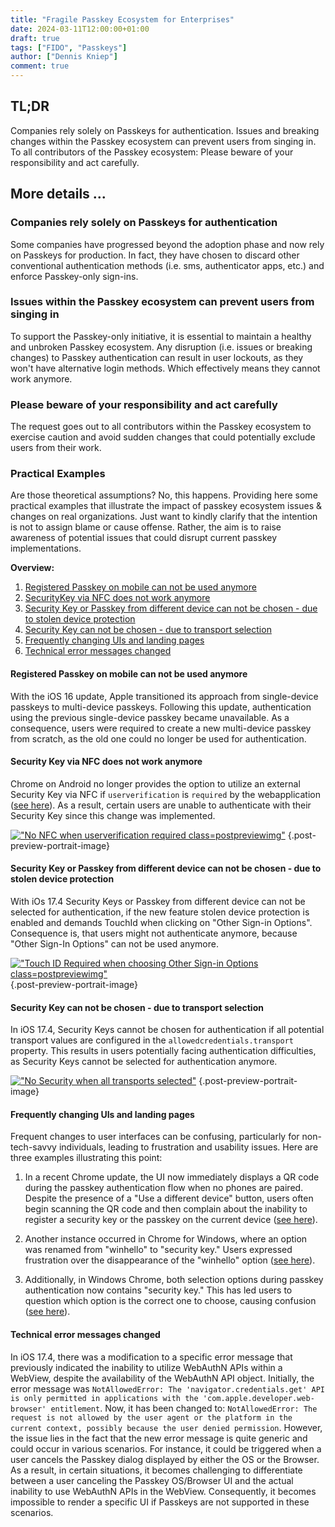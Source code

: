 ```yaml
---
title: "Fragile Passkey Ecosystem for Enterprises"
date: 2024-03-11T12:00:00+01:00
draft: true
tags: ["FIDO", "Passkeys"]
author: ["Dennis Kniep"]
comment: true
---
```

## TL;DR
Companies rely solely on Passkeys for authentication. Issues and breaking changes within the Passkey ecosystem can prevent users from singing in.
To all contributors of the Passkey ecosystem: Please beware of your responsibility and act carefully.

## More details ...
### Companies rely solely on Passkeys for authentication
Some companies have progressed beyond the adoption phase and now rely on Passkeys for production. 
In fact, they have chosen to discard other conventional authentication methods (i.e. sms, authenticator apps, etc.) and enforce Passkey-only sign-ins.

### Issues within the Passkey ecosystem can prevent users from singing in
To support the Passkey-only initiative, it is essential to maintain a healthy and unbroken Passkey ecosystem. Any disruption (i.e. issues or breaking changes) to Passkey authentication can result in user lockouts, as they won't have alternative login methods. Which effectively means they cannot work anymore.

### Please beware of your responsibility and act carefully
The request goes out to all contributors within the Passkey ecosystem to exercise caution and avoid sudden changes that could potentially exclude users from their work.

### Practical Examples
Are those theoretical assumptions? No, this happens. Providing here some practical examples that illustrate the impact of passkey ecosystem issues & changes on real organizations. Just want to kindly clarify that the intention is not to assign blame or cause offense. Rather, the aim is to raise awareness of potential issues that could disrupt current passkey implementations.

**Overview:**
1. [Registered Passkey on mobile can not be used anymore](#registered-passkey-on-mobile-can-not-be-used-anymore)
1. [SecurityKey via NFC does not work anymore](#securitykey-via-nfc-does-not-work-anymore)
1. [Security Key or Passkey from different device can not be chosen - due to stolen device protection](#security-key-or-passkey-from-different-device-can-not-be-chosen---due-to-stolen-device-protection)
1. [Security Key can not be chosen - due to transport selection](#security-key-can-not-be-chosen---due-to-transport-selection)
1. [Frequently changing UIs and landing pages](#frequently-changing-uis-and-landing-pages)
1. [Technical error messages changed](#technical-error-messages-changed)

#### Registered Passkey on mobile can not be used anymore
With the iOS 16 update, Apple transitioned its approach from single-device passkeys to multi-device passkeys. Following this update, authentication using the previous single-device passkey became unavailable. As a consequence, users were required to create a new multi-device passkey from scratch, as the old one could no longer be used for authentication.

#### Security Key via NFC does not work anymore
Chrome on Android no longer provides the option to utilize an external Security Key via NFC if `userverification` is `required` by the webapplication ([see here](https://issues.chromium.org/issues/328710551)). As a result, certain users are unable to authenticate with their Security Key since this change was implemented.

[!["No NFC when userverification required class=postpreviewimg"](/posts/img/02-fragile-passkey-ecosystem-for-enterprises/webauthN-Issue-android-no-nfc.png)](/posts/img/02-fragile-passkey-ecosystem-for-enterprises/webauthN-Issue-android-no-nfc.png)
{.post-preview-portrait-image}

#### Security Key or Passkey from different device can not be chosen - due to stolen device protection
With iOs 17.4 Security Keys or Passkey from different device can not be selected for authentication, if the new feature stolen device protection is enabled and demands TouchId when clicking on "Other Sign-in Options". Consequence is, that users might not authenticate anymore, because "Other Sign-In Options" can not be used anymore.

[!["Touch ID Required when choosing Other Sign-in Options class=postpreviewimg"](/posts/img/02-fragile-passkey-ecosystem-for-enterprises/webauthN-Issue-ios-17-4-stolen-device-protection.png)](/posts/img/02-fragile-passkey-ecosystem-for-enterprises/webauthN-Issue-ios-17-4-stolen-device-protection.png)
{.post-preview-portrait-image}

#### Security Key can not be chosen - due to transport selection
In iOS 17.4, Security Keys cannot be chosen for authentication if all potential transport values are configured in the `allowedcredentials.transport` property. This results in users potentially facing authentication difficulties, as Security Keys cannot be selected for authentication anymore.

[!["No Security when all transports selected"](/posts/img/02-fragile-passkey-ecosystem-for-enterprises/webauthN-Issue-ios-17-4-transports-selected.png)](/posts/img/02-fragile-passkey-ecosystem-for-enterprises/webauthN-Issue-ios-17-4-transports-selected.png)
{.post-preview-portrait-image}


#### Frequently changing UIs and landing pages
Frequent changes to user interfaces can be confusing, particularly for non-tech-savvy individuals, leading to frustration and usability issues. Here are three examples illustrating this point:

1. In a recent Chrome update, the UI now immediately displays a QR code during the passkey authentication flow when no phones are paired. Despite the presence of a "Use a different device" button, users often begin scanning the QR code and then complain about the inability to register a security key or the passkey on the current device ([see here](https://issues.chromium.org/issues/40266801)).

2. Another instance occurred in Chrome for Windows, where an option was renamed from "winhello" to "security key." Users expressed frustration over the disappearance of the "winhello" option ([see here](https://issues.chromium.org/issues/41482364)).

3. Additionally, in Windows Chrome, both selection options during passkey authentication now contains "security key." This has led users to question which option is the correct one to choose, causing confusion ([see here](https://issues.chromium.org/issues/328698086)).


#### Technical error messages changed
In iOS 17.4, there was a modification to a specific error message that previously indicated the inability to utilize WebAuthN APIs within a WebView, despite the availability of the WebAuthN API object. Initially, the error message was `NotAllowedError: The 'navigator.credentials.get' API is only permitted in applications with the 'com.apple.developer.web-browser' entitlement`. Now, it has been changed to: `NotAllowedError: The request is not allowed by the user agent or the platform in the current context, possibly because the user denied permission`. However, the issue lies in the fact that the new error message is quite generic and could occur in various scenarios. For instance, it could be triggered when a user cancels the Passkey dialog displayed by either the OS or the Browser. As a result, in certain situations, it becomes challenging to differentiate between a user canceling the Passkey OS/Browser UI and the actual inability to use WebAuthN APIs in the WebView. Consequently, it becomes impossible to render a specific UI if Passkeys are not supported in these scenarios.